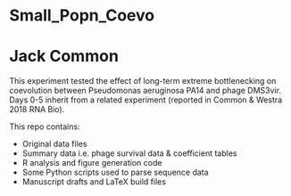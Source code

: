 # Small_Popn_Coevo
# Jack Common

This experiment tested the effect of long-term extreme bottlenecking on coevolution between Pseudomonas aeruginosa PA14 and phage DMS3vir. Days 0-5 inherit from a related experiment (reported in Common & Westra 2018 RNA Bio).

This repo contains:
  - Original data files
  - Summary data i.e. phage survival data & coefficient tables
  - R analysis and figure generation code
  - Some Python scripts used to parse sequence data
  - Manuscript drafts and LaTeX build files
